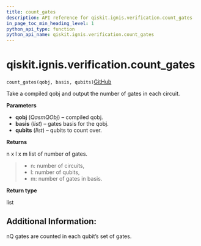 ```yaml
---
title: count_gates
description: API reference for qiskit.ignis.verification.count_gates
in_page_toc_min_heading_level: 1
python_api_type: function
python_api_name: qiskit.ignis.verification.count_gates
---
```


<span id="qiskit-ignis-verification-count-gates" />

# qiskit.ignis.verification.count\_gates

<span id="qiskit.ignis.verification.count_gates" />

`count_gates(qobj, basis, qubits)`[GitHub](https://github.com/qiskit-community/qiskit-ignis/tree/stable/0.5/qiskit/ignis/verification/randomized_benchmarking/rb_utils.py "view source code")

Take a compiled qobj and output the number of gates in each circuit.

**Parameters**

*   **qobj** (*QasmQObj*) – compiled qobj.
*   **basis** (*list*) – gates basis for the qobj.
*   **qubits** (*list*) – qubits to count over.

**Returns**

n x l x m list of number of gates.

> *   n: number of circuits,
> *   l: number of qubits,
> *   m: number of gates in basis.

**Return type**

list

## Additional Information:

nQ gates are counted in each qubit’s set of gates.


